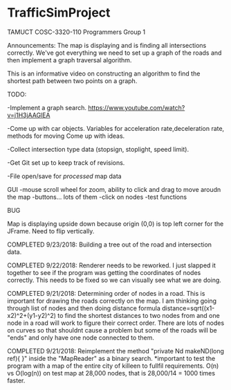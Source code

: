 # TrafficSimProject

TAMUCT COSC-3320-110 Programmers Group 1

Announcements:
The map is displaying and is finding all intersections correctly. We've got
everything we need to set up a graph of the roads and then implement a 
graph traversal algorithm.

This is an informative video on constructing an algorithm to find the shortest
path between two points on a graph. 


TODO:

-Implement a graph search.
https://www.youtube.com/watch?v=j1H3jAAGlEA
    
-Come up with car objects.
    Variables for acceleration rate,deceleration rate,
    methods for moving
    Come up with ideas.  

-Collect intersection type data (stopsign, stoplight, speed limit).

-Get Git set up to keep track of revisions.

-File open/save for _processed_ map data

GUI 
-mouse scroll wheel for zoom, ability to click and drag to move aroudn the map
-buttons... lots of them 
-click on nodes
-test functions 

BUG 

Map is displaying upside down because origin (0,0) is top left corner for the JFrame.
Need to flip vertically.

COMPLETED 9/23/2018: Building a tree out of the road and intersection data. 

COMPLETED 9/22/2018: Renderer needs to be reworked. I just slapped it together to see if the program was getting
the coordinates of nodes correctly. This needs to be fixed so we can visually see what we are doing. 


COMPLETED 9/21/2018: Determining order of nodes in a road. This is important for drawing the roads correctly on the map.
I am thinking going through list of nodes and then doing distance formula distance=sqrt((x1-x2)^2+(y1-y2)^2)
to find the shortest distances to two nodes from and one node in a road will work to figure their correct order.
There are lots of nodes on curves so that shouldnt cause a problem but some of the roads will be "ends" and only have one node connected to them. 

COMPLETED 9/21/2018: Reimplement the method "private Nd makeND(long ref){ }" inside the "MapReader" as a binary search. 
*important to test the program with a map of the entire city of killeen to fullfil requirements. 
O(n) vs O(log(n)) on test map at 28,000 nodes, that is 28,000/14 = 1000 times faster.  



